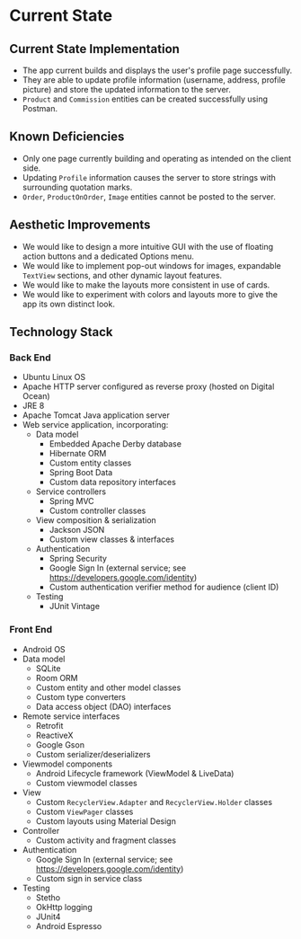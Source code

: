# Current State

## Current State Implementation

* The app current builds and displays the user's profile page successfully.
* They are able to update profile information (username, address, profile picture) and store the updated information to the server.
* `Product` and `Commission` entities can be created successfully using Postman.

## Known Deficiencies

* Only one page currently building and operating as intended on the client side.
* Updating `Profile` information causes the server to store strings with surrounding quotation marks.
* `Order`, `ProductOnOrder`, `Image` entities cannot be posted to the server.

## Aesthetic Improvements

* We would like to design a more intuitive GUI with the use of floating action buttons and a dedicated Options menu.
* We would like to implement pop-out windows for images, expandable `TextView` sections, and other dynamic layout features.
* We would like to make the layouts more consistent in use of cards.
* We would like to experiment with colors and layouts more to give the app its own distinct look.

## Technology Stack

### Back End

* Ubuntu Linux OS
* Apache HTTP server configured as reverse proxy (hosted on Digital Ocean)
* JRE 8
* Apache Tomcat Java application server
* Web service application, incorporating:
    * Data model
        * Embedded Apache Derby database
        * Hibernate ORM
        * Custom entity classes
        * Spring Boot Data
        * Custom data repository interfaces
    * Service controllers
        * Spring MVC
        * Custom controller classes
    * View composition & serialization
        * Jackson JSON
        * Custom view classes & interfaces
    * Authentication
        * Spring Security
        * Google Sign In (external service; see <https://developers.google.com/identity>)
        * Custom authentication verifier method for audience (client ID)
    * Testing
        * JUnit Vintage

### Front End

* Android OS
* Data model
    * SQLite
    * Room ORM
    * Custom entity and other model classes
    * Custom type converters
    * Data access object (DAO) interfaces
* Remote service interfaces
    * Retrofit
    * ReactiveX
    * Google Gson
    * Custom serializer/deserializers
* Viewmodel components
    * Android Lifecycle framework (ViewModel & LiveData)
    * Custom viewmodel classes
* View
    * Custom `RecyclerView.Adapter` and `RecyclerView.Holder` classes
    * Custom `ViewPager` classes
    * Custom layouts using Material Design
* Controller
    * Custom activity and fragment classes
* Authentication
    * Google Sign In (external service; see <https://developers.google.com/identity>)
    * Custom sign in service class
* Testing
    * Stetho
    * OkHttp logging
    * JUnit4
    * Android Espresso